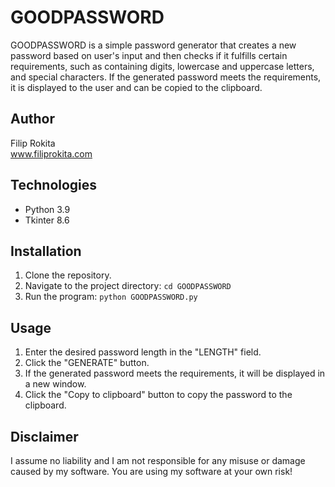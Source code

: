 # GOODPASSWORD
GOODPASSWORD is a simple password generator that creates a new password based on user's input and then checks if it fulfills certain requirements, such as containing digits, lowercase and uppercase letters, and special characters. If the generated password meets the requirements, it is displayed to the user and can be copied to the clipboard.

## Author
Filip Rokita <br>
www.filiprokita.com

## Technologies
- Python 3.9
- Tkinter 8.6

## Installation
1. Clone the repository.
2. Navigate to the project directory: `cd GOODPASSWORD`
3. Run the program: `python GOODPASSWORD.py`

## Usage
1. Enter the desired password length in the "LENGTH" field.
2. Click the "GENERATE" button.
3. If the generated password meets the requirements, it will be displayed in a new window.
4. Click the "Copy to clipboard" button to copy the password to the clipboard.

## Disclaimer
I assume no liability and I am not responsible for any misuse or damage caused by my software. You are using my software at your own risk!
